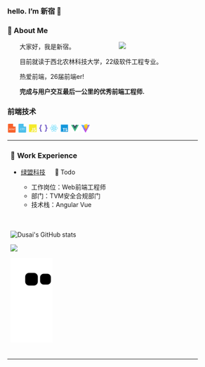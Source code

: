 
### hello. I’m 新宿  👋
### 🤺 About Me
  
<img align="right" width="250" src="https://cdn.jsdelivr.net/gh/sun0225SUN/sun0225SUN/assets/images/hi.gif" />

<p>&emsp;&emsp;大家好，我是新宿。</p>
<p>&emsp;&emsp;目前就读于西北农林科技大学，22级软件工程专业。</p>
<p>&emsp;&emsp;热爱前端，26届前端er!</p>
<p><strong>&emsp;&emsp;完成与用户交互最后一公里的优秀前端工程师.</strong></p>

### 前端技术
<code><img height="20" src="./img/Html.png" title="Html" /></code>
<code><img height="20" src="./img/Css.png" title="Css" /></code>
<code><img height="20" src="./img/JavaScript.png" title="JS" /></code>
<code><img height="20" src="./img/Less.png" title="Less" /></code>
<code><img height="20" src="./img/React.png" title="React" /></code>
<code><img height="20" src="./img/Typescript.png" title="TS" /></code>
<code><img height="20" src="./img/Vue.png" title="Vue" /></code>
<code><img height="20" src="./img/Vite.png" title="Vite" /></code>


</td></tr>

<tr>
<td>
<table>
<tr><td>

<!-- About me 关于我 -->

  
### 🏢 Work Experience


  
- [绿盟科技](https://120.79.217.107/) &emsp; 📌 Todo
  
  - 工作岗位：Web前端工程师
  - 部门：TVM安全合规部门
  - 技术栈：Angular  Vue



</td>
</tr>

<tr>
  
  <td valign="top">

<br>

![Dusai's GitHub stats](https://github-readme-stats.vercel.app/api?username=nnjjjcc&show_icons=true&theme=radical)

<img align="right" width="420" src="https://github-readme-stats.vercel.app/api/top-langs/?username=nnjjjcc&layout=compact&bg_color=30,e96443,904e95&title_color=fff&text_color=fff&hide_border=true" />

<br>

![](https://raw.githubusercontent.com/yzyyz1387/yzyyz1387/main/assets/github-contribution-grid-snake.svg)

<br>


</td>
</tr>
